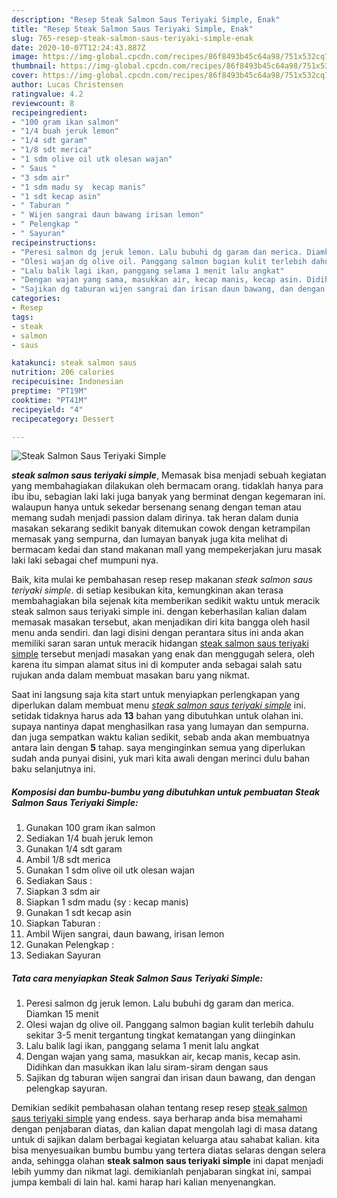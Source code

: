 ```yaml
---
description: "Resep Steak Salmon Saus Teriyaki Simple, Enak"
title: "Resep Steak Salmon Saus Teriyaki Simple, Enak"
slug: 765-resep-steak-salmon-saus-teriyaki-simple-enak
date: 2020-10-07T12:24:43.887Z
image: https://img-global.cpcdn.com/recipes/86f8493b45c64a98/751x532cq70/steak-salmon-saus-teriyaki-simple-foto-resep-utama.jpg
thumbnail: https://img-global.cpcdn.com/recipes/86f8493b45c64a98/751x532cq70/steak-salmon-saus-teriyaki-simple-foto-resep-utama.jpg
cover: https://img-global.cpcdn.com/recipes/86f8493b45c64a98/751x532cq70/steak-salmon-saus-teriyaki-simple-foto-resep-utama.jpg
author: Lucas Christensen
ratingvalue: 4.2
reviewcount: 8
recipeingredient:
- "100 gram ikan salmon"
- "1/4 buah jeruk lemon"
- "1/4 sdt garam"
- "1/8 sdt merica"
- "1 sdm olive oil utk olesan wajan"
- " Saus "
- "3 sdm air"
- "1 sdm madu sy  kecap manis"
- "1 sdt kecap asin"
- " Taburan "
- " Wijen sangrai daun bawang irisan lemon"
- " Pelengkap "
- " Sayuran"
recipeinstructions:
- "Peresi salmon dg jeruk lemon. Lalu bubuhi dg garam dan merica. Diamkan 15 menit"
- "Olesi wajan dg olive oil. Panggang salmon bagian kulit terlebih dahulu sekitar 3-5 menit tergantung tingkat kematangan yang diinginkan"
- "Lalu balik lagi ikan, panggang selama 1 menit lalu angkat"
- "Dengan wajan yang sama, masukkan air, kecap manis, kecap asin. Didihkan dan masukkan ikan lalu siram-siram dengan saus"
- "Sajikan dg taburan wijen sangrai dan irisan daun bawang, dan dengan pelengkap sayuran."
categories:
- Resep
tags:
- steak
- salmon
- saus

katakunci: steak salmon saus 
nutrition: 206 calories
recipecuisine: Indonesian
preptime: "PT19M"
cooktime: "PT41M"
recipeyield: "4"
recipecategory: Dessert

---
```



![Steak Salmon Saus Teriyaki Simple](https://img-global.cpcdn.com/recipes/86f8493b45c64a98/751x532cq70/steak-salmon-saus-teriyaki-simple-foto-resep-utama.jpg)

<b><i>steak salmon saus teriyaki simple</i></b>, Memasak bisa menjadi sebuah kegiatan yang membahagiakan dilakukan oleh bermacam orang. tidaklah hanya para ibu ibu, sebagian laki laki juga banyak yang berminat dengan kegemaran ini. walaupun hanya untuk sekedar bersenang senang dengan teman atau memang sudah menjadi passion dalam dirinya. tak heran dalam dunia masakan sekarang sedikit banyak ditemukan cowok dengan ketrampilan memasak yang sempurna, dan lumayan banyak juga kita melihat di bermacam kedai dan stand makanan mall yang mempekerjakan juru masak laki laki sebagai chef mumpuni nya.



Baik, kita mulai ke pembahasan resep resep makanan <i>steak salmon saus teriyaki simple</i>. di setiap kesibukan kita, kemungkinan akan terasa membahagiakan bila sejenak kita memberikan sedikit waktu untuk meracik steak salmon saus teriyaki simple ini. dengan keberhasilan kalian dalam memasak masakan tersebut, akan menjadikan diri kita bangga oleh hasil menu anda sendiri. dan lagi disini dengan perantara situs ini anda akan memiliki saran saran untuk meracik hidangan <u>steak salmon saus teriyaki simple</u> tersebut menjadi masakan yang enak dan menggugah selera, oleh karena itu simpan alamat situs ini di komputer anda sebagai salah satu rujukan anda dalam membuat masakan baru yang nikmat.


Saat ini langsung saja kita start untuk menyiapkan perlengkapan yang diperlukan dalam membuat menu <u><i>steak salmon saus teriyaki simple</i></u> ini. setidak tidaknya harus ada <b>13</b> bahan yang dibutuhkan untuk olahan ini. supaya nantinya dapat menghasilkan rasa yang lumayan dan sempurna. dan juga sempatkan waktu kalian sedikit, sebab anda akan membuatnya antara lain dengan <b>5</b> tahap. saya menginginkan semua yang diperlukan sudah anda punyai disini, yuk mari kita awali dengan merinci dulu bahan baku selanjutnya ini.

<!--inarticleads1-->

##### Komposisi dan bumbu-bumbu yang dibutuhkan untuk pembuatan Steak Salmon Saus Teriyaki Simple:

1. Gunakan 100 gram ikan salmon
1. Sediakan 1/4 buah jeruk lemon
1. Gunakan 1/4 sdt garam
1. Ambil 1/8 sdt merica
1. Gunakan 1 sdm olive oil utk olesan wajan
1. Sediakan  Saus :
1. Siapkan 3 sdm air
1. Siapkan 1 sdm madu (sy : kecap manis)
1. Gunakan 1 sdt kecap asin
1. Siapkan  Taburan :
1. Ambil  Wijen sangrai, daun bawang, irisan lemon
1. Gunakan  Pelengkap :
1. Sediakan  Sayuran




<!--inarticleads2-->

##### Tata cara menyiapkan Steak Salmon Saus Teriyaki Simple:

1. Peresi salmon dg jeruk lemon. Lalu bubuhi dg garam dan merica. Diamkan 15 menit
1. Olesi wajan dg olive oil. Panggang salmon bagian kulit terlebih dahulu sekitar 3-5 menit tergantung tingkat kematangan yang diinginkan
1. Lalu balik lagi ikan, panggang selama 1 menit lalu angkat
1. Dengan wajan yang sama, masukkan air, kecap manis, kecap asin. Didihkan dan masukkan ikan lalu siram-siram dengan saus
1. Sajikan dg taburan wijen sangrai dan irisan daun bawang, dan dengan pelengkap sayuran.




Demikian sedikit pembahasan olahan tentang resep resep <u>steak salmon saus teriyaki simple</u> yang endess. saya berharap anda bisa memahami dengan penjabaran diatas, dan kalian dapat mengolah lagi di masa datang untuk di sajikan dalam berbagai kegiatan keluarga atau sahabat kalian. kita bisa menyesuaikan bumbu bumbu yang tertera diatas selaras dengan selera anda, sehingga olahan <b>steak salmon saus teriyaki simple</b> ini dapat menjadi lebih yummy dan nikmat lagi. demikianlah penjabaran singkat ini, sampai jumpa kembali di lain hal. kami harap hari kalian menyenangkan.

